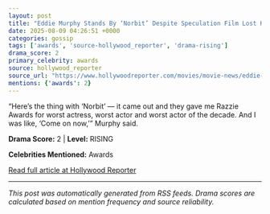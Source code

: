 ```yaml
---
layout: post
title: "Eddie Murphy Stands By ‘Norbit’ Despite Speculation Film Lost Him the ‘Dreamgirls’ Oscar""
date: 2025-08-09 04:26:51 +0000
categories: gossip
tags: ['awards', 'source-hollywood_reporter', 'drama-rising']
drama_score: 2
primary_celebrity: awards
source: hollywood_reporter
source_url: "https://www.hollywoodreporter.com/movies/movie-news/eddie-murphy-defends-norbit-lost-oscar-dreamgirls-1236340825/""
mentions: {'awards': 2}
---
```


“Here’s the thing with ‘Norbit’ — it came out and they gave me Razzie Awards for worst actress, worst actor and worst actor of the decade. And I was like, ‘Come on now,’” Murphy said.

**Drama Score:** 2 | **Level:** RISING

**Celebrities Mentioned:** Awards

[Read full article at Hollywood Reporter](https://www.hollywoodreporter.com/movies/movie-news/eddie-murphy-defends-norbit-lost-oscar-dreamgirls-1236340825/)

---
*This post was automatically generated from RSS feeds. Drama scores are calculated based on mention frequency and source reliability.*

